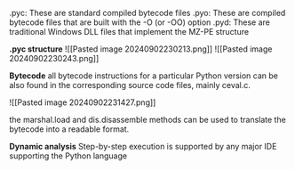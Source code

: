 .pyc: These are standard compiled bytecode files
.pyo: These are compiled bytecode files that are built with the -O (or -OO) option
.pyd: These are traditional Windows DLL files that implement the MZ-PE
structure

**.pyc structure**
![[Pasted image 20240902230213.png]]
![[Pasted image 20240902230243.png]]

**Bytecode**
all bytecode instructions
for a particular Python version can be also found in the corresponding source code files, mainly ceval.c.

![[Pasted image 20240902231427.png]]

the marshal.load and
dis.disassemble methods can be used to translate the bytecode into a readable format.

**Dynamic analysis**
Step-by-step execution is supported by any major IDE supporting the Python language